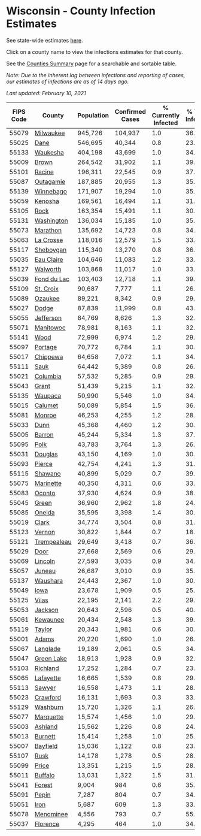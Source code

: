 # Wisconsin - County Infection Estimates

See state-wide estimates [here](/infections/us-wi).

Click on a county name to view the infections estimates for that county.

See the [Counties Summary](/infections/summary-counties) page for a searchable and sortable table.

*Note: Due to the inherent lag between infections and reporting of cases, our estimates of infections are as of 14 days ago.*

*Last updated: February 10, 2021*

|   FIPS Code |                     County |   Population |   Confirmed Cases |   % Currently Infected |   % Total Infected |
|-------------|----------------------------|--------------|-------------------|------------------------|--------------------|
|       55079 |     [Milwaukee](milwaukee) |      945,726 |           104,937 |                    1.0 |               36.4 |
|       55025 |               [Dane](dane) |      546,695 |            40,344 |                    0.8 |               23.5 |
|       55133 |       [Waukesha](waukesha) |      404,198 |            43,699 |                    1.0 |               34.1 |
|       55009 |             [Brown](brown) |      264,542 |            31,902 |                    1.1 |               39.6 |
|       55101 |           [Racine](racine) |      196,311 |            22,545 |                    0.9 |               37.3 |
|       55087 |     [Outagamie](outagamie) |      187,885 |            20,955 |                    1.3 |               35.1 |
|       55139 |     [Winnebago](winnebago) |      171,907 |            19,294 |                    1.0 |               35.7 |
|       55059 |         [Kenosha](kenosha) |      169,561 |            16,494 |                    1.1 |               31.6 |
|       55105 |               [Rock](rock) |      163,354 |            15,491 |                    1.1 |               30.3 |
|       55131 |   [Washington](washington) |      136,034 |            15,185 |                    1.0 |               35.3 |
|       55073 |       [Marathon](marathon) |      135,692 |            14,723 |                    0.8 |               34.4 |
|       55063 |     [La Crosse](la-crosse) |      118,016 |            12,579 |                    1.5 |               33.4 |
|       55117 |     [Sheboygan](sheboygan) |      115,340 |            13,270 |                    0.8 |               36.6 |
|       55035 |   [Eau Claire](eau-claire) |      104,646 |            11,083 |                    1.2 |               33.4 |
|       55127 |       [Walworth](walworth) |      103,868 |            11,017 |                    1.0 |               33.8 |
|       55039 | [Fond du Lac](fond-du-lac) |      103,403 |            12,718 |                    1.1 |               39.1 |
|       55109 |     [St. Croix](st.-croix) |       90,687 |             7,777 |                    1.1 |               26.8 |
|       55089 |         [Ozaukee](ozaukee) |       89,221 |             8,342 |                    0.9 |               29.7 |
|       55027 |             [Dodge](dodge) |       87,839 |            11,999 |                    0.8 |               43.5 |
|       55055 |     [Jefferson](jefferson) |       84,769 |             8,626 |                    1.3 |               32.0 |
|       55071 |     [Manitowoc](manitowoc) |       78,981 |             8,163 |                    1.1 |               32.5 |
|       55141 |               [Wood](wood) |       72,999 |             6,974 |                    1.2 |               29.8 |
|       55097 |         [Portage](portage) |       70,772 |             6,784 |                    1.1 |               30.1 |
|       55017 |       [Chippewa](chippewa) |       64,658 |             7,072 |                    1.1 |               34.5 |
|       55111 |               [Sauk](sauk) |       64,442 |             5,389 |                    0.8 |               26.6 |
|       55021 |       [Columbia](columbia) |       57,532 |             5,285 |                    0.9 |               29.1 |
|       55043 |             [Grant](grant) |       51,439 |             5,215 |                    1.1 |               32.3 |
|       55135 |         [Waupaca](waupaca) |       50,990 |             5,546 |                    1.0 |               34.4 |
|       55015 |         [Calumet](calumet) |       50,089 |             5,854 |                    1.5 |               36.9 |
|       55081 |           [Monroe](monroe) |       46,253 |             4,255 |                    1.2 |               28.7 |
|       55033 |               [Dunn](dunn) |       45,368 |             4,460 |                    1.2 |               30.8 |
|       55005 |           [Barron](barron) |       45,244 |             5,334 |                    1.3 |               37.0 |
|       55095 |               [Polk](polk) |       43,783 |             3,764 |                    1.3 |               26.6 |
|       55031 |         [Douglas](douglas) |       43,150 |             4,169 |                    1.0 |               30.0 |
|       55093 |           [Pierce](pierce) |       42,754 |             4,241 |                    1.3 |               31.0 |
|       55115 |         [Shawano](shawano) |       40,899 |             5,029 |                    0.7 |               39.2 |
|       55075 |     [Marinette](marinette) |       40,350 |             4,311 |                    0.6 |               33.9 |
|       55083 |           [Oconto](oconto) |       37,930 |             4,624 |                    0.9 |               38.7 |
|       55045 |             [Green](green) |       36,960 |             2,962 |                    1.8 |               24.9 |
|       55085 |           [Oneida](oneida) |       35,595 |             3,398 |                    1.4 |               30.0 |
|       55019 |             [Clark](clark) |       34,774 |             3,504 |                    0.8 |               31.9 |
|       55123 |           [Vernon](vernon) |       30,822 |             1,844 |                    0.7 |               18.6 |
|       55121 | [Trempealeau](trempealeau) |       29,649 |             3,418 |                    0.7 |               36.3 |
|       55029 |               [Door](door) |       27,668 |             2,569 |                    0.6 |               29.5 |
|       55069 |         [Lincoln](lincoln) |       27,593 |             3,035 |                    0.9 |               34.6 |
|       55057 |           [Juneau](juneau) |       26,687 |             3,010 |                    0.9 |               35.5 |
|       55137 |       [Waushara](waushara) |       24,443 |             2,367 |                    1.0 |               30.5 |
|       55049 |               [Iowa](iowa) |       23,678 |             1,909 |                    0.5 |               25.5 |
|       55125 |             [Vilas](vilas) |       22,195 |             2,141 |                    2.2 |               29.8 |
|       55053 |         [Jackson](jackson) |       20,643 |             2,596 |                    0.5 |               40.0 |
|       55061 |       [Kewaunee](kewaunee) |       20,434 |             2,548 |                    1.3 |               39.4 |
|       55119 |           [Taylor](taylor) |       20,343 |             1,981 |                    0.6 |               30.6 |
|       55001 |             [Adams](adams) |       20,220 |             1,690 |                    1.0 |               26.2 |
|       55067 |       [Langlade](langlade) |       19,189 |             2,061 |                    0.5 |               34.3 |
|       55047 |   [Green Lake](green-lake) |       18,913 |             1,928 |                    0.9 |               32.4 |
|       55103 |       [Richland](richland) |       17,252 |             1,284 |                    0.7 |               23.6 |
|       55065 |     [Lafayette](lafayette) |       16,665 |             1,539 |                    0.8 |               29.2 |
|       55113 |           [Sawyer](sawyer) |       16,558 |             1,473 |                    1.1 |               28.9 |
|       55023 |       [Crawford](crawford) |       16,131 |             1,693 |                    0.3 |               33.4 |
|       55129 |       [Washburn](washburn) |       15,720 |             1,326 |                    1.1 |               26.1 |
|       55077 |     [Marquette](marquette) |       15,574 |             1,456 |                    1.0 |               29.9 |
|       55003 |         [Ashland](ashland) |       15,562 |             1,226 |                    0.8 |               24.6 |
|       55013 |         [Burnett](burnett) |       15,414 |             1,258 |                    1.0 |               25.4 |
|       55007 |       [Bayfield](bayfield) |       15,036 |             1,122 |                    0.8 |               23.3 |
|       55107 |               [Rusk](rusk) |       14,178 |             1,278 |                    0.5 |               28.5 |
|       55099 |             [Price](price) |       13,351 |             1,215 |                    1.5 |               28.5 |
|       55011 |         [Buffalo](buffalo) |       13,031 |             1,322 |                    1.5 |               31.6 |
|       55041 |           [Forest](forest) |        9,004 |               984 |                    0.6 |               35.0 |
|       55091 |             [Pepin](pepin) |        7,287 |               804 |                    0.7 |               34.6 |
|       55051 |               [Iron](iron) |        5,687 |               609 |                    1.3 |               33.3 |
|       55078 |     [Menominee](menominee) |        4,556 |               793 |                    0.7 |               55.5 |
|       55037 |       [Florence](florence) |        4,295 |               464 |                    1.0 |               34.7 |